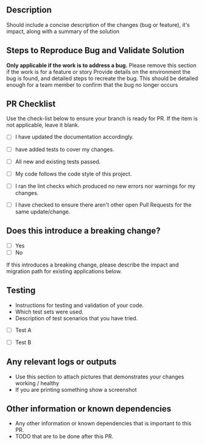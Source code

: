## Description

Should include a concise description of the changes (bug or feature), it's impact, along with a summary of the solution

## Steps to Reproduce Bug and Validate Solution

**Only applicable if the work is to address a bug.** Please remove this section if the work is for a feature or story Provide details on the environment the bug is found, and detailed steps to recreate the bug. This should be detailed enough for a team member to confirm that the bug no longer occurs

## PR Checklist

Use the check-list below to ensure your branch is ready for PR. If the item is not applicable, leave it blank.
- [ ] I have updated the documentation accordingly.
- [ ]  have added tests to cover my changes.
- [ ] All new and existing tests passed.
- [ ] My code follows the code style of this project.
- [ ] I ran the lint checks which produced no new errors nor warnings for my changes.
- [ ] I have checked to ensure there aren't other open Pull Requests for the same update/change.


## Does this introduce a breaking change?

- [ ] Yes
- [ ] No

If this introduces a breaking change, please describe the impact and migration path for existing applications below.

## Testing

* Instructions for testing and validation of your code.
* Which test sets were used.
* Description of test scenarios that you have tried.

- [ ] Test A
- [ ] Test B


## Any relevant logs or outputs

* Use this section to attach pictures that demonstrates your changes working / healthy
* If you are printing something show a screenshot

## Other information or known dependencies

* Any other information or known dependencies that is important to this PR.
* TODO that are to be done after this PR.


